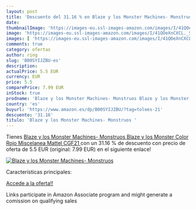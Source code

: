 ```yaml
---
layout: post
title: 'Descuento del 31.16 % en Blaze y los Monster Machines- Monstruos '
date: 
thumbnailImage: 'https://images-eu.ssl-images-amazon.com/images/I/41QOeXnCXCL._SL200_.jpg'
image: 'https://images-eu.ssl-images-amazon.com/images/I/41QOeXnCXCL._SL200_.jpg'
images: [ 'https://images-eu.ssl-images-amazon.com/images/I/41QOeXnCXCL._SL200_.jpg' ]
comments: true
category: ofertas
author: ring
slug: 'B00SYIJZBU-es'
description:
actualPrice: 5.5 EUR
currency: EUR
price: 5.5
comparePrice: 7.99 EUR
inStock: true
prodname: 'Blaze y los Monster Machines- Monstruos Blaze y los Monster  Color Rojo  Miscelanea  Mattel CGF21 '
country: 'es'
buyurl: 'https://www.amazon.es/dp/B00SYIJZBU/?tag=tolees-21'
descuento: '31.16'
titulo: 'Blaze y los Monster Machines- Monstruos '
---
```


Tienes [Blaze y los Monster Machines- Monstruos Blaze y los Monster  Color Rojo  Miscelanea  Mattel CGF21 ](https://www.amazon.es/dp/B00SYIJZBU/?tag=tolees-21) con un 31.16 % de descuento con precio de oferta de 5.5 EUR (original: 7.99 EUR) en el siguiente enlace!

[![Blaze y los Monster Machines- Monstruos ](https://images-eu.ssl-images-amazon.com/images/I/41QOeXnCXCL._SL200_.jpg)](https://www.amazon.es/dp/B00SYIJZBU/?tag=tolees-21)

Características principales:


[Accede a la oferta!!](https://www.amazon.es/dp/B00SYIJZBU/?tag=tolees-21)

Links participate in Amazon Associate program and might generate a comission on qualifying sales


